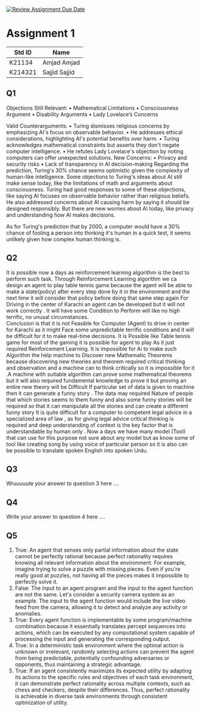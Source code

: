 [![Review Assignment Due Date](https://classroom.github.com/assets/deadline-readme-button-24ddc0f5d75046c5622901739e7c5dd533143b0c8e959d652212380cedb1ea36.svg)](https://classroom.github.com/a/oYBqdRz8)
# Assignment 1
|Std ID|Name|
|------|-|
|K21134|Amjad Amjad|
|K214321|Sajjid Sajjid|

## Q1
Objections Still Relevant: 
• Mathematical Limitations 
• Consciousness Argument 
• Disability Arguments 
• Lady Lovelace’s Concerns

Valid Counterarguments:
 • Turing dismisses religious concerns by emphasizing AI's focus on observable behavior. 
• He addresses ethical considerations, highlighting AI's potential benefits over harm.
• Turing acknowledges mathematical constraints but asserts they don't negate computer intelligence. 
• He refutes Lady Lovelace's objection by noting computers can offer unexpected solutions.
New Concerns: 
• Privacy and security risks 
• Lack of transparency in AI decision-making
Regarding the prediction, Turing's 30% chance seems optimistic given the complexity of human-like intelligence.
Some objections to Turing's ideas about AI still make sense today, like the limitations of math and arguments about consciousness. Turing had good responses to some of these objections, like saying AI focuses on observable behavior rather than religious beliefs.
He also addressed concerns about AI causing harm by saying it should be designed responsibly. But there are new worries about AI today, like privacy and understanding how AI makes decisions.

As for Turing's prediction that by 2000, a computer would have a 30% chance of fooling a person into thinking it's human in a quick test, it seems unlikely given how complex human thinking is.

## Q2
It is possible now a days as reinforcement learning algorithm is the best to perform such task.
Through Reinforcement Learning algorithm we ca design an agent to play table tennis game because the agent will be able to make a state(policy) after every step done by it in the environment and the next time it will consider that policy before doing that same step again
For Driving in the center of Karachi an agent can be developed but it will not work correctly .
It will have some Condition to Perform will like no high terrific, no unusal circumstances.    
Conclusion is that it is not Feasible for Computer (Agent) to drive in center for Karachi as it might Face some unpredictable terrific conditions and it will be difficult for it to make real-time decisions.
It is Possible like Table tennis game for most of the gaming it is possible for agent to play As it just required Reinforcement Learning.
It is impossible for Ai to make such Algorithm the help machine to Discover new Mathematic Theorems because discovering new theories and theorem required critical thinking and observation and a machine can to think critically so it is impossible for it .A machine with suitable algorithm can prove some mathematical theorems but it will also required fundamental knowledge to prove it but proving an entire new theory will be Difficult 
If particular set of data is given to machine then it can generate a funny story . The data may required Nature of people that which stories seems to them funny and also some funny stories will be required so that it can manipulate all the stories and can create a different funny story
It is quite difficult for a computer to competent legal advice in a specialized area of law , as for giving legal advice critical thinking is required and deep understanding of context is the key factor that is understandable by human only .
Now a days we have many model (Tool) that can use for this purpose not sure about any model but as know some of tool like creating song by using voice of particular person so it is also can be possible to translate spoken English into spoken Urdu.

## Q3
Wruuuuute your answer to question 3 here ....
## Q4
Write your answer to question 4 here ....
## Q5
1. True: An agent that senses only partial information about the state cannot be perfectly rational because perfect rationality requires knowing all relevant information about the environment. For example, imagine trying to solve a puzzle with missing pieces. Even if you're really good at puzzles, not having all the pieces makes it impossible to perfectly solve it. 
4. False: The input to an agent program and the input to the agent function are not the same. Let's consider a security camera system as an example. The input to the agent function would include the live video feed from the camera, allowing it to detect and analyze any activity or anomalies.
5. True: Every agent function is implementable by some program/machine combination because it essentially translates percept sequences into actions, which can be executed by any computational system capable of processing the input and generating the corresponding output.
6. True: In a deterministic task environment where the optimal action is unknown or irrelevant, randomly selecting actions can prevent the agent from being predictable, potentially confounding adversaries or opponents, thus maintaining a strategic advantage.
7. True: If an agent consistently maximizes its expected utility by adapting its actions to the specific rules and objectives of each task environment, it can demonstrate perfect rationality across multiple contexts, such as chess and checkers, despite their differences. Thus, perfect rationality is achievable in diverse task environments through consistent optimization of utility.
